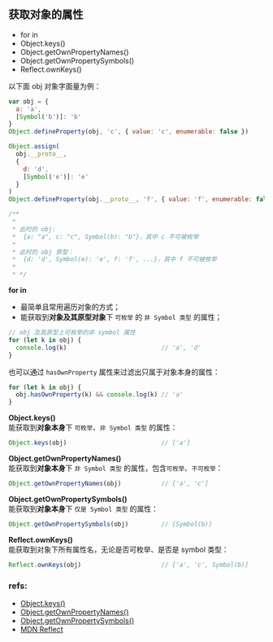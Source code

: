 ## 获取对象的属性
- for in
- Object.keys()
- Object.getOwnPropertyNames()
- Object.getOwnPropertySymbols()
- Reflect.ownKeys()

以下面 obj 对象字面量为例：

``` js
var obj = {
  a: 'a',
  [Symbol('b')]: 'b'
}
Object.defineProperty(obj, 'c', { value: 'c', enumerable: false })

Object.assign(
  obj.__proto__,
  {
    d: 'd',
    [Symbol('e')]: 'e'
  }
)
Object.defineProperty(obj.__proto__, 'f', { value: 'f', enumerable: false })

/**
 * 
 * 此时的 obj: 
 *  {a: "a", c: "c", Symbol(b): "b"}，其中 c 不可被枚举
 * 
 * 此时的 obj 原型：
 *  {d: 'd', Symbol(e): 'e', f: 'f', ...}，其中 f 不可被枚举
 * 
 * */
```

**for in**
- 最简单且常用遍历对象的方式；
- 能获取到**对象及其原型对象**下 `可枚举` 的 `非 Symbol 类型` 的属性；

``` js
// obj 及其原型上可枚举的非 symbol 属性
for (let k in obj) {
  console.log(k)                          // 'a', 'd'
}
```

也可以通过 `hasOwnProperty` 属性来过滤出只属于对象本身的属性：

``` js
for (let k in obj) {
  obj.hasOwnProperty(k) && console.log(k) // 'a'
}
```

**Object.keys()** <br />
能获取到**对象本身**下 `可枚举`、`非 Symbol 类型` 的属性：

``` js
Object.keys(obj)                          // ['a']
```

**Object.getOwnPropertyNames()** <br />
能获取到**对象本身**下 `非 Symbol 类型` 的属性，包含`可枚举`、`不可枚举`：

``` js
Object.getOwnPropertyNames(obj)           // ['a', 'c']
```

**Object.getOwnPropertySymbols()** <br />
能获取到**对象本身**下 `仅是 Symbol 类型` 的属性：

``` js
Object.getOwnPropertySymbols(obj)         // [Symbol(b)]
```

**Reflect.ownKeys()** <br />
能获取到对象下所有属性名，无论是否可枚举、是否是 symbol 类型：

``` js
Reflect.ownKeys(obj)                      // ['a', 'c', Symbol(b)]
```

### refs:
- [Object.keys()](https://developer.mozilla.org/zh-CN/docs/Web/JavaScript/Reference/Global_Objects/Object/keys)
- [Object.getOwnPropertyNames()](https://developer.mozilla.org/zh-CN/docs/Web/JavaScript/Reference/Global_Objects/Object/getOwnPropertyNames)
- [Object.getOwnPropertySymbols()](https://developer.mozilla.org/zh-CN/docs/Web/JavaScript/Reference/Global_Objects/Object/getOwnPropertySymbols)
- [MDN Reflect](https://developer.mozilla.org/zh-CN/docs/Web/JavaScript/Reference/Global_Objects/Reflect)
